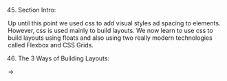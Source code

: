 45. Section Intro:

Up until this point we used css to add visual styles ad spacing to elements. However, css is used mainly to build layouts. We now learn to use css
to build layouts using floats and also using two really modern technologies called Flexbox and CSS Grids. 

46. The 3 Ways of Building Layouts:

-> 
